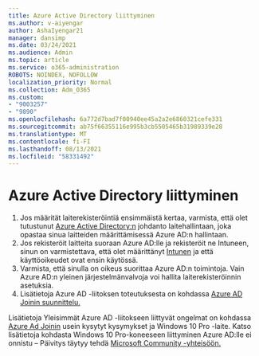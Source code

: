 ```yaml
---
title: Azure Active Directory liittyminen
ms.author: v-aiyengar
author: AshaIyengar21
manager: dansimp
ms.date: 03/24/2021
ms.audience: Admin
ms.topic: article
ms.service: o365-administration
ROBOTS: NOINDEX, NOFOLLOW
localization_priority: Normal
ms.collection: Adm_O365
ms.custom:
- "9003257"
- "9890"
ms.openlocfilehash: 6a772d7bad7f00940ee45a2a2e6860321cefe331
ms.sourcegitcommit: ab75f66355116e995b3cb5505465b31989339e28
ms.translationtype: MT
ms.contentlocale: fi-FI
ms.lasthandoff: 08/13/2021
ms.locfileid: "58331492"
---
```

# <a name="azure-active-directory-join"></a>Azure Active Directory liittyminen

1. Jos määrität laiterekisteröintiä ensimmäistä kertaa, varmista, että olet tutustunut [Azure Active Directory:n](https://docs.microsoft.com/azure/active-directory/devices/overview) johdanto laitehallintaan, joka opastaa sinua laitteiden määrittämisessä Azure AD:n hallintaan. 
1. Jos rekisteröit laitteita suoraan Azure AD:lle ja rekisteröit ne Intuneen, sinun on varmistettava, että olet määrittänyt [Intunen](https://docs.microsoft.com/mem/intune/enrollment/device-enrollment) ja että käyttöoikeudet ovat ensin käytössä. [](https://docs.microsoft.com/mem/intune/fundamentals/licenses-assign)
1. Varmista, että sinulla on oikeus suorittaa Azure AD:n toimintoja. Vain Azure AD:n yleinen järjestelmänvalvoja voi hallita laiterekisteröinnin asetuksia.
1. Lisätietoja Azure AD -liitoksen toteutuksesta on kohdassa [Azure AD Joinin suunnittelu.](https://docs.microsoft.com/azure/active-directory/devices/azureadjoin-plan)

Lisätietoja Yleisimmät Azure AD -liitokseen liittyvät ongelmat on kohdassa [Azure Ad Joinin](https://docs.microsoft.com/azure/active-directory/devices/faq) usein kysytyt kysymykset ja Windows 10 Pro -laite. Katso lisätietoja kohdasta Windows 10 Pro-koneeseen liittyminen Azure AD:lle ei onnistu – Päivitys täytyy tehdä [Microsoft Community -yhteisöön.](https://answers.microsoft.com/en-us/msoffice/forum/msoffice_install-mso_win10-mso_365hp/unable-to-join-windows-10-pro-machine-to-azure-ad/abb1ca7d-b317-45ec-a628-e1c10eae2900)
